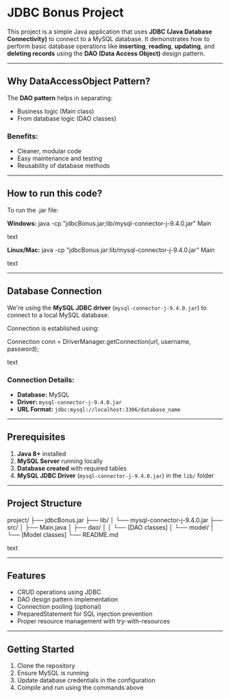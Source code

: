# JDBC Bonus Project

This project is a simple Java application that uses **JDBC (Java Database Connectivity)** to connect to a MySQL database. It demonstrates how to perform basic database operations like **inserting**, **reading**, **updating**, and **deleting records** using the **DAO (Data Access Object)** design pattern.

---

## Why DataAccessObject Pattern?

The **DAO pattern** helps in separating:
- Business logic (Main class)
- From database logic (DAO classes)

### Benefits:
- Cleaner, modular code
- Easy maintenance and testing
- Reusability of database methods

---

## How to run this code?

To run the .jar file:

**Windows:**
java -cp "jdbcBonus.jar;lib/mysql-connector-j-9.4.0.jar" Main

text

**Linux/Mac:**
java -cp "jdbcBonus.jar:lib/mysql-connector-j-9.4.0.jar" Main

text

---

## Database Connection

We're using the **MySQL JDBC driver** (`mysql-connector-j-9.4.0.jar`) to connect to a local MySQL database.

Connection is established using:

Connection conn = DriverManager.getConnection(url, username, password);

text

### Connection Details:
- **Database:** MySQL
- **Driver:** `mysql-connector-j-9.4.0.jar`
- **URL Format:** `jdbc:mysql://localhost:3306/database_name`

---

## Prerequisites

1. **Java 8+** installed
2. **MySQL Server** running locally
3. **Database created** with required tables
4. **MySQL JDBC Driver** (`mysql-connector-j-9.4.0.jar`) in the `lib/` folder

---

## Project Structure

project/
├── jdbcBonus.jar
├── lib/
│ └── mysql-connector-j-9.4.0.jar
├── src/
│ ├── Main.java
│ ├── dao/
│ │ └── [DAO classes]
│ └── model/
│ └── [Model classes]
└── README.md

text

---

## Features

- CRUD operations using JDBC
- DAO design pattern implementation
- Connection pooling (optional)
- PreparedStatement for SQL injection prevention
- Proper resource management with try-with-resources

---

## Getting Started

1. Clone the repository
2. Ensure MySQL is running
3. Update database credentials in the configuration
4. Compile and run using the commands above